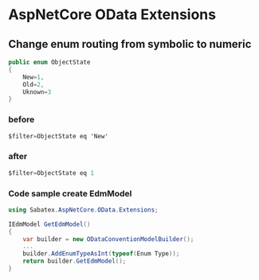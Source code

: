 ﻿# AspNetCore OData Extensions

## Change enum routing from symbolic to numeric

```C#
public enum ObjectState
{
    New=1,
    Old=2,
    Uknown=3
}
```

### before

```C#
$filter=ObjectState eq 'New'
```

### after

```C#
$filter=ObjectState eq 1
```

### Code sample create EdmModel

```C#
using Sabatex.AspNetCore.OData.Extensions;

IEdmModel GetEdmModel()
{
    var builder = new ODataConventionModelBuilder();
    ...
    builder.AddEnumTypeAsInt(typeof(Enum Type));
    return builder.GetEdmModel();
}
```
